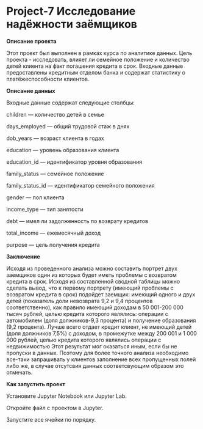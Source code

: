 # Project-7 Исследование надёжности заёмщиков
**Описание проекта**

Этот проект был выполнен в рамках курса по аналитике данных. Цель проекта - исследовать, влияет ли семейное положение и количество детей клиента на факт погашения кредита в срок. Входные данные предоставлены кредитным отделом банка и содержат статистику о платёжеспособности клиентов.

**Описание данных**

Входные данные содержат следующие столбцы:


children — количество детей в семье

days_employed — общий трудовой стаж в днях

dob_years — возраст клиента в годах

education — уровень образования клиента

education_id — идентификатор уровня образования

family_status — семейное положение

family_status_id — идентификатор семейного положения

gender — пол клиента

income_type — тип занятости

debt — имел ли задолженность по возврату кредитов

total_income — ежемесячный доход

purpose — цель получения кредита

**Заключение**

Исходя из проведенного анализа можно составить портрет двух заемщиков один из которых будет иметь проблемы с возвратом кредита в срок. Исходя из составленной сводной таблицы можно сделать вывод, что к первому портрету (имеющий проблемы с возвратом кредита в срок) подойдет заемщик: имеющий одного и двух детей (показатель доли невозврата 9,2 и 9,4 процентов соответственно), как правило имеющий доходам в 50 001-200 000 тысяч рублей, целью кредита которого являлись: операции с автомобилем (доля должников-9,3 процента) и получение образования (9,2 процента). Лучше всего отдает кредит клиент, не имеющий детей (доля должников 7,5%) с доходом, в промежутке между 200 001 и 1 000 000 рублей, целью кредита которого являлись операции с недвижимостью Этот результат мог оказаться иным, если бы не пропуски в данных. Поэтому для более точного анализа необходимо все-таки запрашивать у клиентов заполнение всех пропущенных полей либо же, в случае отсутсвия данных соответсвующим образом это отмечать.

**Как запустить проект**

Установите Jupyter Notebook или Jupyter Lab.

Откройте файл с проектом в Jupyter.

Запустите все ячейки по порядку.

